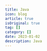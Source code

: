 ```yaml
---
title: Java 
icon: blog
article: true
isOriginal: true
tag: []
category: []
date: 2023-01-02
description: Java 
---
```


